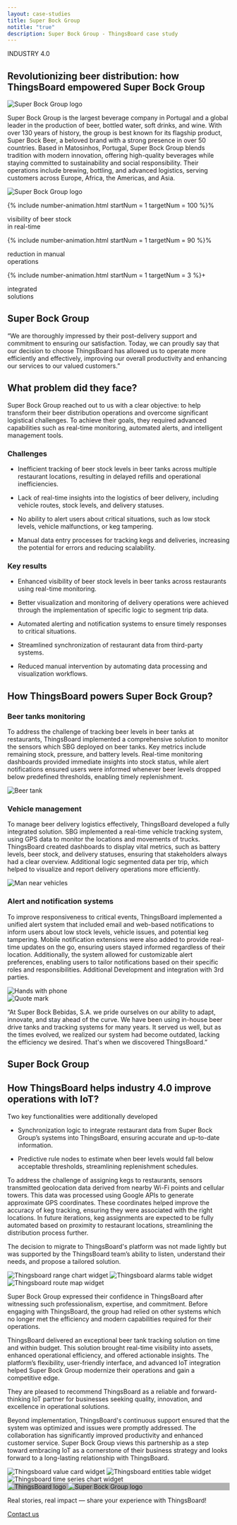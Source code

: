 ```yaml
---
layout: case-studies
title: Super Bock Group
notitle: "true"
description: Super Bock Group - ThingsBoard case study
---
```


<div class="case-study-page-wrapper">
    <section class="case-study-hero">
        <div class="card">
            <div class="text">
                <p class="category">INDUSTRY 4.0</p>
                <h1>Revolutionizing beer distribution: how ThingsBoard empowered Super Bock Group</h1>
                <div class="image inner" style="background-image: url('/images/case-studies/super-bock-group.webp')">
                    <img src="/images/case-studies/super-bock-group.svg" title="Super Bock Group" alt="Super Bock Group logo">
                </div>
                <p>Super Bock Group is the largest beverage company in Portugal and a global leader in the production of beer, bottled water, soft drinks, and wine. With over 130 years of history, the group is best known for its flagship product, Super Bock Beer, a beloved brand with a strong presence in over 50 countries. Based in Matosinhos, Portugal, Super Bock Group blends tradition with modern innovation, offering high-quality beverages while staying committed to sustainability and social responsibility. Their operations include brewing, bottling, and advanced logistics, serving customers across Europe, Africa, the Americas, and Asia.</p>
            </div>
            <div class="image large" style="background-image: url('/images/case-studies/super-bock-group.webp')">
                <img src="/images/case-studies/super-bock-group.svg" title="Super Bock Group" alt="Super Bock Group logo">
            </div>
        </div>
    </section>
    <section class="statistics">
        <div class="block">
            <p>
                {% include number-animation.html startNum = 1 targetNum = 100 %}%
            </p>
            <p>visibility of beer stock <br> in real-time</p>
        </div>
        <div class="block">
            <p>
                {% include number-animation.html startNum = 1 targetNum = 90 %}%
            </p>
            <p>reduction in manual <br> operations</p>
        </div>
        <div class="block">
            <p>
                {% include number-animation.html startNum = 1 targetNum = 3 %}+
            </p>
            <p>integrated <br> solutions</p>
        </div>
    </section>
    <section class="quote">
        <h2>Super Bock Group</h2>
        <p>“We are thoroughly impressed by their post-delivery support and commitment to ensuring our satisfaction. Today, we can proudly say that our decision to choose ThingsBoard has allowed us to operate more efficiently and effectively, improving our overall productivity and enhancing our services to our valued customers.”</p>
    </section>
    <section class="problem">
        <div class="title-block">
            <h2>What problem did they face?</h2>
            <p>Super Bock Group reached out to us with a clear objective: to help transform their beer distribution operations and overcome significant logistical challenges. To achieve their goals, they required advanced capabilities such as real-time monitoring, automated alerts, and intelligent management tools.</p>
        </div>
        <div class="cards-row">
            <div class="card">
                <h3>Challenges</h3>
                <ul>
                    <li>
                        <i class="far fa-question-circle"></i>
                        <p>Inefficient tracking of beer stock levels in beer tanks across multiple restaurant locations, resulting in delayed refills and operational inefficiencies.</p>
                    </li>
                    <li>
                        <i class="far fa-question-circle"></i>
                        <p>Lack of real-time insights into the logistics of beer delivery, including vehicle routes, stock levels, and delivery statuses.</p>
                    </li>
                    <li>
                        <i class="far fa-question-circle"></i>
                        <p>No ability to alert users about critical situations, such as low stock levels, vehicle malfunctions, or keg tampering.</p>
                    </li>
                    <li>
                        <i class="far fa-question-circle"></i>
                        <p>Manual data entry processes for tracking kegs and deliveries, increasing the potential for errors and reducing scalability.</p>
                    </li>
                </ul>
            </div>
            <div class="card">
                <h3>Key results</h3>
                <ul>
                    <li>
                        <i class="far fa-check-circle"></i>
                        <p>Enhanced visibility of beer stock levels in beer tanks across restaurants using real-time monitoring.</p>
                    </li>
                    <li>
                        <i class="far fa-check-circle"></i>
                        <p>Better visualization and monitoring of delivery operations were achieved through the implementation of specific logic to segment trip data.</p>
                    </li>
                    <li>
                        <i class="far fa-check-circle"></i>
                        <p>Automated alerting and notification systems to ensure timely responses to critical situations.</p>
                    </li>
                    <li>
                        <i class="far fa-check-circle"></i>
                        <p>Streamlined synchronization of restaurant data from third-party systems.</p>
                    </li>
                    <li>
                        <i class="far fa-check-circle"></i>
                        <p>Reduced manual intervention by automating data processing and visualization workflows.</p>
                    </li>
                </ul>
            </div>
        </div>
    </section>
    <section class="tb-power">
        <h2>How ThingsBoard powers Super Bock Group?</h2>
        <div class="block">
            <div class="text">
                <h3>Beer tanks monitoring</h3>
                <p>To address the challenge of tracking beer levels in beer tanks at restaurants, ThingsBoard implemented a comprehensive solution to monitor the sensors which SBG deployed on beer tanks. Key metrics include remaining stock, pressure, and battery levels. Real-time monitoring dashboards provided immediate insights into stock status, while alert notifications ensured users were informed whenever beer levels dropped below predefined thresholds, enabling timely replenishment.</p>
            </div>
            <img src="/images/case-studies/beer-tanks.webp" title="Beer tanks monitoring" alt="Beer tank">
        </div>
        <div class="block">
            <div class="text">
                <h3>Vehicle management</h3>
                <p>To manage beer delivery logistics effectively, ThingsBoard developed a fully integrated solution. SBG implemented a real-time vehicle tracking system, using GPS data to monitor the locations and movements of trucks. ThingsBoard created dashboards to display vital metrics, such as battery levels, beer stock, and delivery statuses, ensuring that stakeholders always had a clear overview. Additional logic segmented data per trip, which helped to visualize and report delivery operations more efficiently.</p>
            </div>
            <img src="/images/case-studies/vehicle-management.webp" title="Vehicle management" alt="Man near vehicles">
        </div>
        <div class="block">
            <div class="text">
                <h3>Alert and notification systems</h3>
                <p>To improve responsiveness to critical events, ThingsBoard implemented a unified alert system that included email and web-based notifications to inform users about low stock levels, vehicle issues, and potential keg tampering. Mobile notification extensions were also added to provide real-time updates on the go, ensuring users stayed informed regardless of their location. Additionally, the system allowed for customizable alert preferences, enabling users to tailor notifications based on their specific roles and responsibilities. Additional Development and integration with 3rd parties.</p>
            </div>
            <img src="/images/case-studies/alert-notification-system.webp" title="Alert and notification systems" alt="Hands with phone">
        </div>
    </section>
    <section class="quote-with-mark">
        <img src="/images/case-studies/quote.svg" title="Quote mark" alt="Quote mark">
        <div class="quote-text">
            <p>“At Super Bock Bebidas, S.A. we pride ourselves on our ability to adapt, innovate, and stay ahead of the curve. We have been using in-house beer drive tanks and tracking systems for many years. It served us well, but as the times evolved, we realized our system had become outdated, lacking the efficiency we desired. That's when we discovered ThingsBoard.”</p>
            <h2>Super Bock Group</h2>
        </div>
    </section>
    <section class="tb-help">
        <h2>How ThingsBoard helps industry 4.0 improve operations with IoT?</h2>
        <div class="block triple-img">
            <div class="text">
                <p>Two key functionalities were additionally developed</p>
                <ul>
                    <li><p>Synchronization logic to integrate restaurant data from Super Bock Group’s systems into ThingsBoard, ensuring accurate and up-to-date information.</p></li>
                    <li><p>Predictive rule nodes to estimate when beer levels would fall below acceptable thresholds, streamlining replenishment schedules.</p></li>
                </ul>
                <p>To address the challenge of assigning kegs to restaurants, sensors transmitted geolocation data derived from nearby Wi-Fi points and cellular towers. This data was processed using Google APIs to generate approximate GPS coordinates. These coordinates helped improve the accuracy of keg tracking, ensuring they were associated with the right locations. In future iterations, keg assignments are expected to be fully automated based on proximity to restaurant locations, streamlining the distribution process further.</p>
                <p class="quote-text">The decision to migrate to ThingsBoard's platform was not made lightly but was supported by the ThingsBoard team’s ability to listen, understand their needs, and propose a tailored solution.</p>
            </div>
            <div class="image-container">
                <img src="/images/case-studies/range-chart.webp" title="Thingsboard range chart widget" alt="Thingsboard range chart widget">
                <img src="/images/case-studies/alarms-table.webp" title="Thingsboard alarms table widget" alt="Thingsboard alarms table widget">
                <img src="/images/case-studies/route-map.webp" title="Thingsboard route map widget" alt="Thingsboard route map widget">
            </div>
        </div>
        <div class="block triple-img">
            <div class="text">
                <p>Super Bock Group expressed their confidence in ThingsBoard after witnessing such professionalism, expertise, and commitment. Before engaging with ThingsBoard, the group had relied on other systems which no longer met the efficiency and modern capabilities required for their operations.</p>
                <p>ThingsBoard delivered an exceptional beer tank tracking solution on time and within budget. This solution brought real-time visibility into assets, enhanced operational efficiency, and offered actionable insights. The platform’s flexibility, user-friendly interface, and advanced IoT integration helped Super Bock Group modernize their operations and gain a competitive edge.</p>
                <p class="quote-text">They are pleased to recommend ThingsBoard as a reliable and forward-thinking IoT partner for businesses seeking quality, innovation, and excellence in operational solutions.</p>
                <p>Beyond implementation, ThingsBoard's continuous support ensured that the system was optimized and issues were promptly addressed. The collaboration has significantly improved productivity and enhanced customer service. Super Bock Group views this partnership as a step toward embracing IoT as a cornerstone of their business strategy and looks forward to a long-lasting relationship with ThingsBoard.</p>
            </div>
            <div class="image-container">
                <img src="/images/case-studies/value-card.webp" title="Thingsboard value card widget" alt="Thingsboard value card widget">
                <img src="/images/case-studies/entities-table-2.webp" title="Thingsboard entities table widget" alt="Thingsboard entities table widget">
                <img src="/images/case-studies/time-series-chart.webp" title="Thingsboard time series chart widget" alt="Thingsboard time series chart widget">
            </div>
        </div>
    </section>
    <section class="contact">
        <div class="bg-wrap" style="background-image: linear-gradient(0deg, rgba(0, 0, 0, 0.30) 0%, rgba(0, 0, 0, 0.30) 100%), url(/images/case-studies/handshake.webp)">
            <div class="outer-frame">
                <div class="inner-frame">
                    <img src="/images/case-studies/thingsboard.svg" title="ThingsBoard logo" alt="ThingsBoard logo">
                    <img src="/images/case-studies/super-bock-group.svg" title="Super Bock Group" alt="Super Bock Group logo">
                </div>
            </div>
        </div>
        <p>Real stories, real impact — share your experience with ThingsBoard!</p>
        <a id="CaseStudy_SuperBock_ContactUs" target="_blank" href="/docs/contact-us/" class="button gtm_button">Contact us</a>
    </section>
</div>
